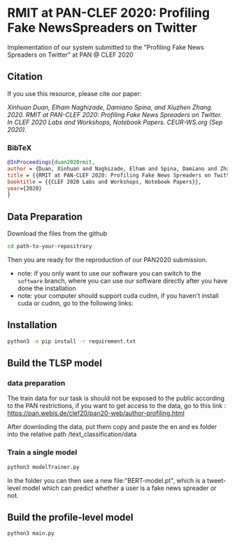 # RMIT at PAN-CLEF 2020: Profiling Fake NewsSpreaders on Twitter

Implementation of our system submitted to the "Profiling Fake News Spreaders on Twitter" at PAN @ CLEF 2020


## Citation

If you use this resource, please cite our paper:

*Xinhuan Duan, Elham Naghizade, Damiano Spina, and Xiuzhen Zhang. 2020. RMIT at PAN-CLEF 2020: Profiling Fake News Spreaders on Twitter. In CLEF 2020 Labs and Workshops, Notebook Papers. CEUR-WS.org (Sep 2020).*

### BibTeX

```bibtex
@InProceedings{duan2020rmit,
author = {Duan, Xinhuan and Naghizade, Elham and Spina, Damiano and Zhang, Xiuzhen},
title = {{RMIT at PAN-CLEF 2020: Profiling Fake News Spreaders on Twitter}},
booktitle = {{CLEF 2020 Labs and Workshops, Notebook Papers}},
year={2020}
}
```


## Data Preparation

Download the files from the github

```bash
cd path-to-your-repositrary
```
Then you are ready for the reproduction of our PAN2020 submission.

 - note: if you only want to use our software you can switch to the `software` branch, where you can use our software directly after you have done the installation
 - note: your computer should support cuda cudnn, if you haven't install cuda or cudnn, go to the following links:

## Installation


```bash
python3 -m pip install -r requirement.txt
```

## Build the TLSP model

### data preparation
The train data for our task is should not be exposed to the public according to the PAN restrictions, if you want to get access to the data, go to this link : https://pan.webis.de/clef20/pan20-web/author-profiling.html

After downloding the data, put them copy and paste the en and es folder into the relative path /text_classification/data

### Train a single model

```bash
python3 modelTrainer.py
```
In the folder you can then see a new file:"BERT-model.pt", which is a tweet-level model which can predict whether a user is a fake news spreader or not.


## Build the profile-level model

```bash
python3 main.py
```

<!-- # Reproducing preliminary results
*TO-DO*
The script produce a confusion matrix with the 10-fold cross-validation results in the paper. 
The result of tweet-level prediction model is already done and written on the csv files, this process is only reading from the csv files and do the cross validation)
-->
